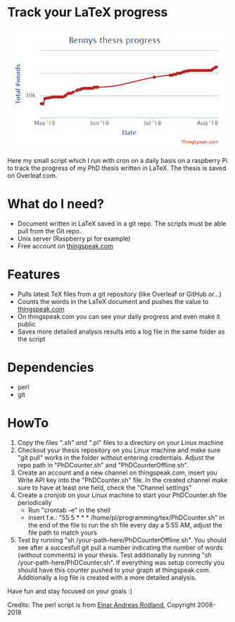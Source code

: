# Track your LaTeX progress

![counter](img/counter.png)

Here my small script which I run with cron on a daily basis on a raspberry Pi to track the progress of my PhD thesis written in LaTeX. The thesis is saved on Overleaf.com.

# What do I need?
- Document written in LaTeX saved in a git repo. The scripts must be able pull from the Git repo. 
- Unix server (Raspberry pi for example)
- Free account on [thingspeak.com](www.thingspeak.com)

# Features
  - Pulls latest TeX files from a git repository (like Overleaf or GitHub or...)
  - Counts the words in the LaTeX document and pushes the value to [thingspeak.com](www.thingspeak.com)
  - On thingspeak.com you can see your daily progress and even make it public
  - Saves more detailed analysis results into a log file in the same folder as the script

# Dependencies
- perl
- git

# HowTo
  1. Copy the files "*.sh" and "*.pl" files to a directory on your Linux machine
  2. Checkout your thesis repository on you Linux machine and make sure "git pull" works in the folder without entering credentials. Adjust the repo path in "PhDCounter.sh" and "PhDCounterOffline.sh". 
  3. Create an account and a new channel on thingspeak.com, insert you Write API key into the "PhDCounter.sh" file. In the created channel make sure to have at least one field, check the "Channel settings"
  4. Create a cronjob on your Linux machine to start your PhDCounter.sh file periodically
       - Run "crontab -e" in the shell
       - insert f.e.: "55 5 * * * /home/pi/programming/tex/PhDCounter.sh" in the end of the file to run the sh file every day a 5:55 AM, adjust the file path to match yours
  5. Test by running "sh /your-path-here/PhDCounterOffline.sh". You should see after a succesfull git pull a number indicating the number of words (without comments) in your thesis. Test additionally by running "sh /your-path-here/PhDCounter.sh". If everything was setup correctly you should have this counter pushed to your graph at thingspeak.com. Additionally a log file is created with a more detailed analysis.


Have fun and stay focused on your goals :)

Credits:
The perl script is from [Einar Andreas Rodland](http://app.uio.no/ifi/texcount/), Copyright 2008-2018
